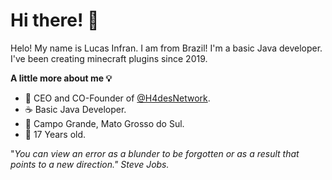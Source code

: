 # Hi there! 👋

Helo! My name is Lucas Infran. I am from Brazil! I'm a basic Java developer. I've been creating minecraft plugins since 2019.

**A little more about me 💡**
- 📗 CEO and CO-Founder of [@H4desNetwork](https://github.com/H4desNetwork).
-  ☕ Basic Java Developer.
- 🚩 Campo Grande, Mato Grosso do Sul.
- 📆 17 Years old.

"*You can view an error as a blunder to be forgotten or as a result that points to a new direction."
Steve Jobs.*


